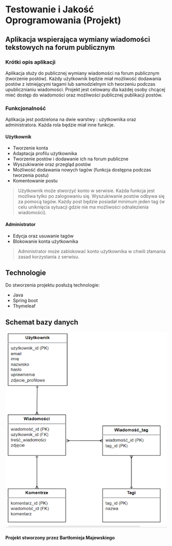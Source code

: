 # Testowanie i Jakość Oprogramowania (Projekt)
## Aplikacja wspierająca wymiany wiadomości tekstowych na forum publicznym

### Krótki opis aplikacji

Aplikacja służy do publicznej wymiany wiadomości na forum publicznym (tworzenie postów). Każdy użytkownik będzie miał możliwość dodawania postów z istniejącymi tagami lub samodzielnym ich tworzeniu podczas upublicznianiu wiadomości. 
Projekt jest celowany dla każdej osoby chcącej mieć dostęp do wiadomości oraz możliwości publicznej publikacji postów.

### Funkcjonalność

Aplikacja jest podzielona na dwie warstwy : użytkownika oraz administratora. 
Każda rola będzie miał inne funkcje.

#### Użytkownik
- Tworzenie konta 
- Adaptacja profilu użytkownika
- Tworzenie postów i dodawanie ich na forum publiczne
- Wyszukiwanie oraz przegląd postów 
- Możliwość dodawania nowych tagów (funkcja dostępna podczas tworzenia postu)
- Komentowanie postu

> Użytkownik może stworzyć konto w serwisie.
> Każda funkcja jest możliwa tylko po zalogowaniu się.
> Wyszukiwanie postów odbywa się za pomocą tagów.
> Każdy post będzie posiadał minimum jeden tag (w celu uniknięcia sytuacji gdzie nie ma możliwości odnalezienia  wiadomości). 

#### Administrator
- Edycja oraz usuwanie tagów
- Blokowanie konta użytkownika

> Administrator może zablokować konto użytkownika w chwili złamania zasad korzystania z serwisu.

## Technologie 

Do stworzenia projektu posłużą technologie:

- Java
- Spring boot
- Thymeleaf

## Schemat bazy danych

![Screenshot](baza_danych.PNG)

#### Projekt stworzony przez Bartłomieja Majewskiego



